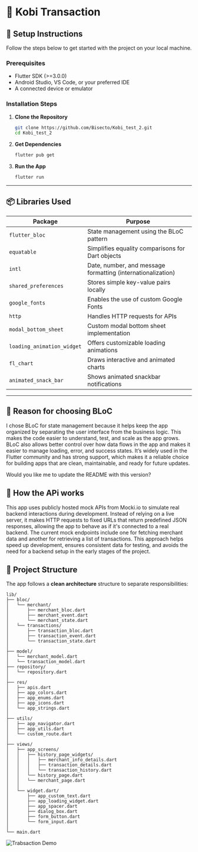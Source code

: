 # 💸 Kobi Transaction

## 🚀 Setup Instructions

Follow the steps below to get started with the project on your local machine.

### Prerequisites

- Flutter SDK (>=3.0.0)
- Android Studio, VS Code, or your preferred IDE
- A connected device or emulator

### Installation Steps

1. **Clone the Repository**
   ```bash
   git clone https://github.com/Bisecto/Kobi_test_2.git
   cd Kobi_test_2
   ```

2. **Get Dependencies**
   ```bash
   flutter pub get
   ```

3. **Run the App**
   ```bash
   flutter run
   ```

---

## 📦 Libraries Used

| Package                    | Purpose                                                     |
|----------------------------|-------------------------------------------------------------|
| `flutter_bloc`             | State management using the BLoC pattern                     |
| `equatable`                | Simplifies equality comparisons for Dart objects            |
| `intl`                     | Date, number, and message formatting (internationalization) |
| `shared_preferences`       | Stores simple key-value pairs locally                       |
| `google_fonts`             | Enables the use of custom Google Fonts                      |
| `http`                     | Handles HTTP requests for APIs                              |
| `modal_bottom_sheet`       | Custom modal bottom sheet implementation                    |
| `loading_animation_widget` | Offers customizable loading animations                      |
| `fl_chart`                 | Draws interactive and animated charts                       |
| `animated_snack_bar`       | Shows animated snackbar notifications                       |

---

## 🧱 Reason for choosing BLoC

I chose BLoC for state management because it helps keep the app organized by separating the user
interface from the business logic. This makes the code easier to understand, test, and scale as the
app grows. BLoC also allows better control over how data flows in the app and makes it easier to
manage loading, error, and success states. It’s widely used in the Flutter community and has strong
support, which makes it a reliable choice for building apps that are clean, maintainable, and ready
for future updates.

Would you like me to update the README with this version?

## 🧱 How the APi works

This app uses publicly hosted mock APIs from Mocki.io to simulate real backend interactions during
development. Instead of relying on a live server, it makes HTTP requests to fixed URLs that return
predefined JSON responses, allowing the app to behave as if it's connected to a real backend. The
current mock endpoints include one for fetching merchant data and another for retrieving a list of
transactions. This approach helps speed up development, ensures consistent data for testing, and
avoids the need for a backend setup in the early stages of the project.

## 🧱 Project Structure

The app follows a **clean architecture** structure to separate responsibilities:

```plaintext
lib/
├── bloc/
│   └── merchant/
│       ├── merchant_bloc.dart
│       ├── merchant_event.dart
│       └── merchant_state.dart
│   └── transactions/
│       ├── transaction_bloc.dart
│       ├── transaction_event.dart
│       └── transaction_state.dart
│
├── model/
│   └── merchant_model.dart
│   └── transaction_model.dart
├── repository/
│   └── repository.dart
│
├── res/
│   ├── apis.dart
│   ├── app_colors.dart
│   ├── app_enums.dart
│   ├── app_icons.dart
│   └── app_strings.dart
│
├── utils/
│   ├── app_navigator.dart
│   ├── app_utils.dart
│   └── custom_route.dart
│
├── views/
│   ├── app_screens/
│   │   ├── history_page_widgets/
│   │   │   ├── merchant_info_details.dart
│   │   │   ├── transaction_details.dart
│   │   │   └── transaction_history.dart
│   │   └── history_page.dart
│   │   └── merchant_page.dart
│   │
│   └── widget.dart/
│       ├── app_custom_text.dart
│       ├── app_loading_widget.dart
│       ├── app_spacer.dart
│       ├── dialog_box.dart
│       ├── form_button.dart
│       └── form_input.dart
│
└── main.dart
```

![Trabsaction Demo](assets/transactions.gif)